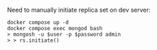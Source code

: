 Need to manually initiate replica set on dev server:

```
docker compose up -d
docker compose exec mongod bash
> mongosh -u $user -p $password admin
> > rs.initiate()
```
